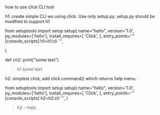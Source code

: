 how to use click CLI tool

h1: create simple CLI wo using click. Use only setup.py. setup.py should be modified to support h1

from setuptools import setup
setup(
   name="hello",
   version='1.0',
   py_modules=['hello'],
   install_requires=[
     'Click',
   ],
   entry_points='''
      [console_scripts]
      h1=h1:cli
   ''',

)


def cli():
  print("some text")
>h1
some text

h2: simplest click, add click.command() which returns help menu. 

from setuptools import setup
setup(
   name="hello",
   version='1.0',
   py_modules=['hello'],
   install_requires=[
     'Click',
   ],
   entry_points='''
      [console_scripts]
      h2=h2:cli
   ''',
)



>h2 --help
